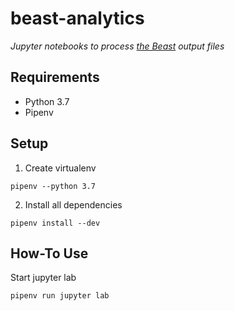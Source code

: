 beast-analytics
===============

*Jupyter notebooks to process [the Beast](https://github.com/jjmrocha/beast) output files*


Requirements
------------
* Python 3.7
* Pipenv


Setup
-----
1. Create virtualenv
  ```
  pipenv --python 3.7
  ```

2. Install all dependencies
  ```
  pipenv install --dev
  ```
  
How-To Use
----------

Start jupyter lab 
```
pipenv run jupyter lab
```
